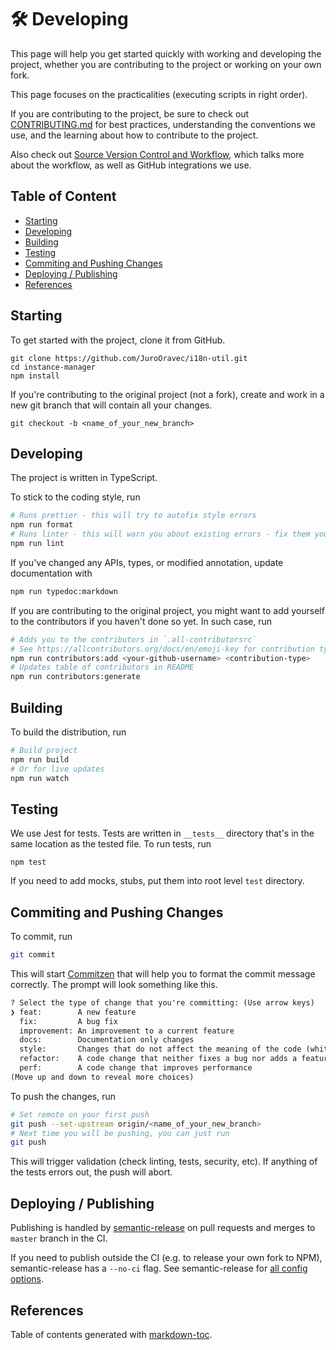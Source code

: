 # 🛠 Developing

This page will help you get started quickly with working and developing the
project, whether you are contributing to the project or working on your own
fork.

This page focuses on the practicalities (executing scripts in right order).

If you are contributing to the project, be sure to check out
[CONTRIBUTING.md][contributing]
for best practices, understanding the conventions we use, and the learning
about how to contribute to the project.

Also check out [Source Version Control and Workflow][svc_and_workflow], which talks more about the workflow, as well as GitHub integrations we use.

## Table of Content

- [Starting](#starting)
- [Developing](#developing)
- [Building](#building)
- [Testing](#testing)
- [Commiting and Pushing Changes](#commiting-and-pushing-changes)
- [Deploying / Publishing](#deploying-/-publishing)
- [References](#references)

## Starting

To get started with the project, clone it from GitHub.

```shell
git clone https://github.com/JuroOravec/i18n-util.git
cd instance-manager
npm install
```

If you're contributing to the original project (not a fork), create and work in
a new git branch that will contain all your changes.

```shell
git checkout -b <name_of_your_new_branch>
```

## Developing

The project is written in TypeScript.

To stick to the coding style, run

```bash
# Runs prettier - this will try to autofix style errors
npm run format
# Runs linter - this will warn you about existing errors - fix them yourself
npm run lint
```

If you've changed any APIs, types, or modified annotation, update documentation
with

```bash
npm run typedoc:markdown
```

If you are contributing to the original project, you might want to add yourself
to the contributors if you haven't done so yet. In such case, run

```bash
# Adds you to the contributors in `.all-contributorsrc`
# See https://allcontributors.org/docs/en/emoji-key for contribution types
npm run contributors:add <your-github-username> <contribution-type>
# Updates table of contributors in README
npm run contributors:generate
```

## Building

To build the distribution, run

```bash
# Build project
npm run build
# Or for live updates
npm run watch
```

## Testing

We use Jest for tests. Tests are written in `__tests__` directory that's in the
same location as the tested file. To run tests, run

```shell
npm test
```

If you need to add mocks, stubs, put them into root level `test` directory.

## Commiting and Pushing Changes

To commit, run

```bash
git commit
```

This will start
[Commitzen](https://github.com/commitizen/cz-cli)
that will help you to format the commit message correctly. The prompt will look
something like this.

```txt
? Select the type of change that you're committing: (Use arrow keys)
❯ feat:        A new feature
  fix:         A bug fix
  improvement: An improvement to a current feature
  docs:        Documentation only changes
  style:       Changes that do not affect the meaning of the code (white-space, formatting, missing semi-colons, etc)
  refactor:    A code change that neither fixes a bug nor adds a feature
  perf:        A code change that improves performance
(Move up and down to reveal more choices)
```

To push the changes, run

```bash
# Set remote on your first push
git push --set-upstream origin/<name_of_your_new_branch>
# Next time you will be pushing, you can just run
git push
```

This will trigger validation (check linting, tests, security, etc).
If anything of the tests errors out, the push will abort.

## Deploying / Publishing

Publishing is handled by
[semantic-release](https://github.com/semantic-release/semantic-release)
on pull requests and merges to `master` branch in the CI.

If you need to publish outside the CI (e.g. to release your own fork to NPM),
semantic-release has a `--no-ci` flag. See semantic-release for
[all config options](https://github.com/semantic-release/semantic-release/blob/caa3526caa686c18eb935dace80a275017746215/docs/usage/configuration.md#configuration).

## References

Table of contents generated with [markdown-toc](http://ecotrust-canada.github.io/markdown-toc).

[svc_and_workflow]: https://github.com/JuroOravec/i18n-util/blob/master/docs/source_control_and_workflow.md
[contributing]: https://github.com/JuroOravec/i18n-util/blob/master/docs/CONTRIBUTING.md
